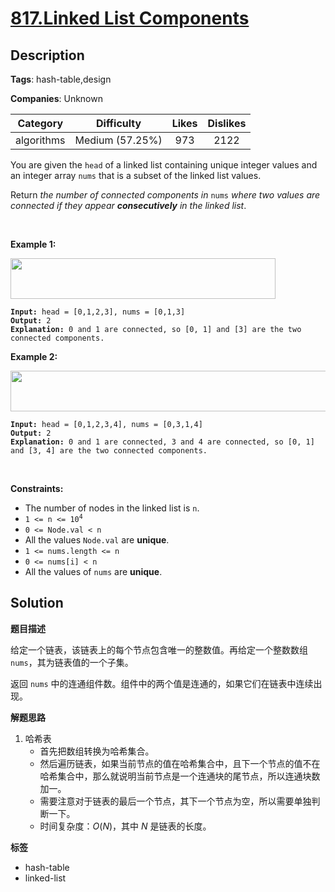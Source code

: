 # [817.Linked List Components](https://leetcode.com/problems/linked-list-components/description/)

## Description

**Tags**: hash-table,design

**Companies**: Unknown

|  Category  |   Difficulty    | Likes | Dislikes |
| :--------: | :-------------: | :---: | :------: |
| algorithms | Medium (57.25%) |  973  |   2122   |

<p>You are given the <code>head</code> of a linked list containing unique integer values and an integer array <code>nums</code> that is a subset of the linked list values.</p>
<p>Return <em>the number of connected components in </em><code>nums</code><em> where two values are connected if they appear <strong>consecutively</strong> in the linked list</em>.</p>
<p>&nbsp;</p>
<p><strong class="example">Example 1:</strong></p>
<img alt="" src="https://assets.leetcode.com/uploads/2021/07/22/lc-linkedlistcom1.jpg" style="width: 424px; height: 65px;" />
<pre><code><strong>Input:</strong> head = [0,1,2,3], nums = [0,1,3]
<strong>Output:</strong> 2
<strong>Explanation:</strong> 0 and 1 are connected, so [0, 1] and [3] are the two connected components.</code></pre>
<p><strong class="example">Example 2:</strong></p>
<img alt="" src="https://assets.leetcode.com/uploads/2021/07/22/lc-linkedlistcom2.jpg" style="width: 544px; height: 65px;" />
<pre><code><strong>Input:</strong> head = [0,1,2,3,4], nums = [0,3,1,4]
<strong>Output:</strong> 2
<strong>Explanation:</strong> 0 and 1 are connected, 3 and 4 are connected, so [0, 1] and [3, 4] are the two connected components.</code></pre>
<p>&nbsp;</p>
<p><strong>Constraints:</strong></p>
<ul>
  <li>The number of nodes in the linked list is <code>n</code>.</li>
  <li><code>1 &lt;= n &lt;= 10<sup>4</sup></code></li>
  <li><code>0 &lt;= Node.val &lt; n</code></li>
  <li>All the values <code>Node.val</code> are <strong>unique</strong>.</li>
  <li><code>1 &lt;= nums.length &lt;= n</code></li>
  <li><code>0 &lt;= nums[i] &lt; n</code></li>
  <li>All the values of <code>nums</code> are <strong>unique</strong>.</li>
</ul>

## Solution

**题目描述**

给定一个链表，该链表上的每个节点包含唯一的整数值。再给定一个整数数组 `nums`，其为链表值的一个子集。

返回 `nums` 中的连通组件数。组件中的两个值是连通的，如果它们在链表中连续出现。

**解题思路**

1. 哈希表
   - 首先把数组转换为哈希集合。
   - 然后遍历链表，如果当前节点的值在哈希集合中，且下一个节点的值不在哈希集合中，那么就说明当前节点是一个连通块的尾节点，所以连通块数加一。
   - 需要注意对于链表的最后一个节点，其下一个节点为空，所以需要单独判断一下。
   - 时间复杂度：$O(N)$，其中 $N$ 是链表的长度。

**标签**

- hash-table
- linked-list
